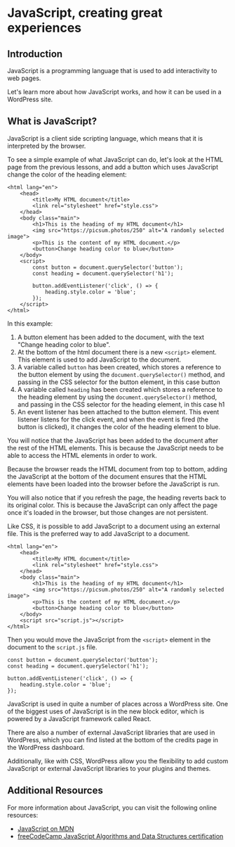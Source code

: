 # JavaScript, creating great experiences

## Introduction

JavaScript is a programming language that is used to add interactivity to web pages. 

Let's learn more about how JavaScript works, and how it can be used in a WordPress site.

## What is JavaScript?

JavaScript is a client side scripting language, which means that it is interpreted by the browser. 

To see a simple example of what JavaScript can do, let's look at the HTML page from the previous lessons, and add a button which uses JavaScript change the color of the heading element:

```
<html lang="en">
    <head>
        <title>My HTML document</title>
        <link rel="stylesheet" href="style.css">
    </head>
    <body class="main">
        <h1>This is the heading of my HTML document</h1>
        <img src="https://picsum.photos/250" alt="A randomly selected image">
        <p>This is the content of my HTML document.</p>
        <button>Change heading color to blue</button>
    </body>
    <script>
        const button = document.querySelector('button');
        const heading = document.querySelector('h1');
        
        button.addEventListener('click', () => {
            heading.style.color = 'blue';
        });
    </script>
</html>
```

In this example:
1. A button element has been added to the document, with the text "Change heading color to blue".
2. At the bottom of the html document there is a new `<script>` element. This element is used to add JavaScript to the document.
3. A variable called `button` has been created, which stores a reference to the button element by using the `document.querySelector()` method, and passing in the CSS selector for the button element, in this case button
4. A variable called `heading` has been created which stores a reference to the heading element by using the `document.querySelector()` method, and passing in the CSS selector for the heading element, in this case h1
5. An event listener has been attached to the button element. This event listener listens for the click event, and when the event is fired (the button is clicked), it changes the color of the heading element to blue.

You will notice that the JavaScript has been added to the document after the rest of the HTML elements. This is because the JavaScript needs to be able to access the HTML elements in order to work. 

Because the browser reads the HTML document from top to bottom, adding the JavaScript at the bottom of the document ensures that the HTML elements have been loaded into the browser before the JavaScript is run.

You will also notice that if you refresh the page, the heading reverts back to its original color. This is because the JavaScript can only affect the page once it's loaded in the browser, but those changes are not persistent. 

Like CSS, it is possible to add JavaScript to a document using an external file. This is the preferred way to add JavaScript to a document.

```
<html lang="en">
    <head>
        <title>My HTML document</title>
        <link rel="stylesheet" href="style.css">
    </head>
    <body class="main">
        <h1>This is the heading of my HTML document</h1>
        <img src="https://picsum.photos/250" alt="A randomly selected image">
        <p>This is the content of my HTML document.</p>
        <button>Change heading color to blue</button>
    </body>
    <script src="script.js"></script>
</html>
```

Then you would move the JavaScript from the `<script>` element in the document to the `script.js` file.

```
const button = document.querySelector('button');
const heading = document.querySelector('h1');
        
button.addEventListener('click', () => {
    heading.style.color = 'blue';
});
```

JavaScript is used in quite a number of places across a WordPress site. One of the biggest uses of JavaScript is in the new block editor, which is powered by a JavaScript framework called React. 

There are also a number of external JavaScript libraries that are used in WordPress, which you can find listed at the bottom of the credits page in the WordPress dashboard. 

Additionally, like with CSS, WordPress allow you the flexibility to add custom JavaScript or external JavaScript libraries to your plugins and themes.

## Additional Resources

For more information about JavaScript, you can visit the following online resources:

- [JavaScript on MDN](https://developer.mozilla.org/en-US/docs/Web/JavaScript)
- [freeCodeCamp JavaScript Algorithms and Data Structures certification](https://www.freecodecamp.org/learn/javascript-algorithms-and-data-structures/)
